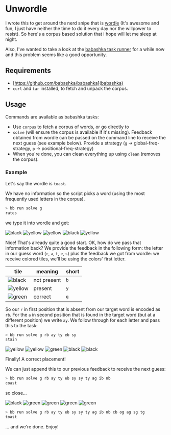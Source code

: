 # Unwordle

I wrote this to get around the nerd snipe that is [wordle](https://www.powerlanguage.co.uk/wordle/) (It's awesome and fun, I just have neither the time to do it every day nor the willpower to resist). So here's a corpus based solution that i hope will let me sleep at night.

Also, I've wanted to take a look at the  [babashka task runner](https://book.babashka.org/#tasks) for a while now and this problem seems like a good opportunity.

## Requirements

- [https://github.com/babashka/babashka](babashka)
- `curl` and `tar` installed, to fetch and unpack the corpus.

## Usage

Commands are available as babashka tasks:

- Use `corpus` to fetch a corpus of words, or go directly to
- `solve` (will ensure the corpus is available if it's missing). Feedback obtained from wordle can be passed on the command line to receive the next guess (see example below). Provide a strategy (`g` -> global-freq-strategy, `p` -> positional-freq-strategy)
- When you're done, you can clean everything up using `clean` (removes the corpus).

### Example

Let's say the wordle is `toast`.

We have no information so the script picks a word (using the most frequently used letters in the corpus).

```bash
> bb run solve g
rates
```

we type it into wordle and get:

![black](https://abs-0.twimg.com/emoji/v2/72x72/2b1b.png) ![yellow](https://abs-0.twimg.com/emoji/v2/72x72/1f7e8.png) ![yellow](https://abs-0.twimg.com/emoji/v2/72x72/1f7e8.png) ![black](https://abs-0.twimg.com/emoji/v2/72x72/2b1b.png) ![yellow](https://abs-0.twimg.com/emoji/v2/72x72/1f7e8.png)

Nice! That's already quite a good start. OK, how do we pass that information back? We provide the feedback in the following form: the letter in our guess word (`r`, `a`, `t`, `e`, `s`) plus the feedback we got from wordle: we receive colored tiles, we'll be using the colors' first letter.

| tile | meaning | short |
|--|--|--|
| ![black](https://abs-0.twimg.com/emoji/v2/72x72/2b1b.png) | not present | `b` |
| ![yellow](https://abs-0.twimg.com/emoji/v2/72x72/1f7e8.png) | present | `y` |
| ![green](https://abs-0.twimg.com/emoji/v2/72x72/1f7e9.png) | correct | `g` |

So our `r` in first position that is absent from our target word is encoded as `rb`. For the `a` in second position that is found in the target word (but at a different position) we write `ay`. We follow through for each letter and pass this to the task:

```bash
> bb run solve g rb ay ty eb sy
stain
```

![yellow](https://abs-0.twimg.com/emoji/v2/72x72/1f7e8.png) ![yellow](https://abs-0.twimg.com/emoji/v2/72x72/1f7e8.png) ![green](https://abs-0.twimg.com/emoji/v2/72x72/1f7e9.png) ![black](https://abs-0.twimg.com/emoji/v2/72x72/2b1b.png) ![black](https://abs-0.twimg.com/emoji/v2/72x72/2b1b.png)

Finally! A correct placement!

We can just append this to our previous feedback to receive the next guess:

```bash
> bb run solve g rb ay ty eb sy sy ty ag ib nb
coast
```

so close...

![black](https://abs-0.twimg.com/emoji/v2/72x72/2b1b.png) ![green](https://abs-0.twimg.com/emoji/v2/72x72/1f7e9.png) ![green](https://abs-0.twimg.com/emoji/v2/72x72/1f7e9.png) ![green](https://abs-0.twimg.com/emoji/v2/72x72/1f7e9.png) ![green](https://abs-0.twimg.com/emoji/v2/72x72/1f7e9.png)

```bash
> bb run solve g rb ay ty eb sy sy ty ag ib nb cb og ag sg tg
toast
```

... and we're done. Enjoy!
